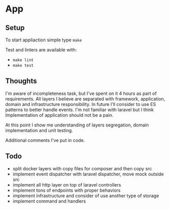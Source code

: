 # App
## Setup
To start appliaction simple type `make`

Test and linters are available with:
* `make lint`
* `make test` 

## Thoughts
I'm aware of incompleteness task, but I've spent on it 4 hours as part of 
requirements. All layers I believe are separated with framework, application,
domain and infrastructure responsibility. In future I'll consider to use 
ES patterns to better handle events. I'm not familiar with laravel but I think
Implementation of application should not be a pain.

At this point I show me understanding of layers segregation, domain implementation
and unit testing. 

Additional comments I've put in code.

## Todo
* split docker layers with copy files for composer and then copy src
* implement event dispatcher with laravel dispatcher, move mock outside src
* implement all http layer on top of laravel controllers
* implement tons of endpoints with proper behaviors
* implement infrastructure and consider of use another type of storage
* implement command and handlers